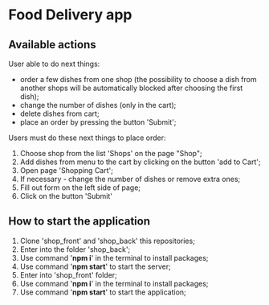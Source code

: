 # Food Delivery app
## Available actions

User able to do next things:
- order a few dishes from one shop (the possibility to choose a dish from another shops will be automatically blocked after choosing the first dish);
- change the number of dishes (only in the cart);
- delete dishes from cart;
- place an order by pressing the button 'Submit';

Users must do these next things to place order: 
1. Сhoose shop from the list 'Shops' on the page "Shop";
2. Add dishes from menu to the cart by clicking on the button 'add to Cart';
3. Open page 'Shopping Cart';
4. If necessary - change the number of dishes or remove extra ones;
5. Fill out form on the left side of page;
6. Click on the button 'Submit'

## How to start the application

1. Clone 'shop_front' and 'shop_back' this repositories;
2. Enter into the folder 'shop_back';
3. Use command '**npm i**' in the terminal to install packages;
4. Use command '**npm start**' to start the server;
5. Enter into 'shop_front' folder;
6. Use command '**npm i**' in the terminal to install packages;
7. Use command '**npm start**' to start the application;




